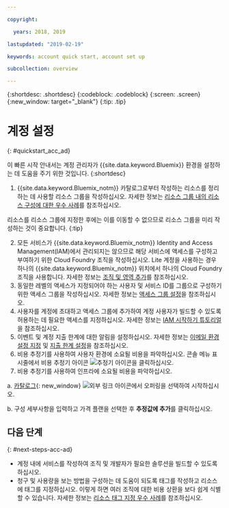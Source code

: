 ```yaml
---

copyright:

  years: 2018, 2019

lastupdated: "2019-02-19"

keywords: account quick start, account set up

subcollection: overview

---
```


{:shortdesc: .shortdesc}
{:codeblock: .codeblock}
{:screen: .screen}
{:new_window: target="_blank"}
{:tip: .tip}

# 계정 설정
{: #quickstart_acc_ad}

이 빠른 시작 안내서는 계정 관리자가 {{site.data.keyword.Bluemix}} 환경을 설정하는 데 도움을 주기 위한 것입니다. 
{:shortdesc}

1. {{site.data.keyword.Bluemix_notm}} 카탈로그로부터 작성하는 리소스를 정리하는 데 사용할 리소스 그룹을 작성하십시오. 자세한 정보는 [리소스 그룹 내의 리소스 구성에 대한 우수 사례](/docs/resources?topic=resources-bp_resourcegroups)를 참조하십시오.

  리소스를 리소스 그룹에 지정한 후에는 이를 이동할 수 없으므로 리소스 그룹을 미리 작성하는 것이 중요합니다.
  {:tip}
  
2. 모든 서비스가 {{site.data.keyword.Bluemix_notm}} Identity and Access Management(IAM)에서 관리되지는 않으므로 해당 서비스에 액세스를 구성하고 부여하기 위한 Cloud Foundry 조직을 작성하십시오. Lite 계정을 사용하는 경우 하나의 {{site.data.keyword.Bluemix_notm}} 위치에서 하나의 Cloud Foundry 조직을 사용합니다. 자세한 정보는 [조직 및 영역 추가](/docs/account?topic=account-orgsspacesusers)를 참조하십시오. 
3. 동일한 레벨의 액세스가 지정되어야 하는 사용자 및 서비스 ID를 그룹으로 구성하기 위한 액세스 그룹을 작성하십시오. 자세한 정보는 [액세스 그룹 설정](/docs/iam?topic=iam-groups)을 참조하십시오.
4. 사용자를 계정에 초대하고 액세스 그룹에 추가하여 계정 사용자가 빌드할 수 있도록 허용하는 데 필요한 액세스를 지정하십시오. 자세한 정보는 [IAM 시작하기 튜토리얼](/docs/iam?topic=iam-getstarted)을 참조하십시오.
5. 이벤트 및 계정 지출 한계에 대한 알림을 설정하십시오. 자세한 정보는 [이메일 환경 설정 지정](/docs/account?topic=account-email-prefs) 및 [지출 한계 설정](/docs/billing-usage?topic=billing-usage-spending)을 참조하십시오. 
6. 비용 추정기를 사용하여 사용자 환경에 소요될 비용을 파악하십시오. 콘솔 메뉴 표시줄에서 비용 추정기 아이콘 ![추정기 아이콘](../icons/Estimator.svg)을 클릭하십시오. 
7. 비용 추정기를 사용하여 인프라에 소요될 비용을 파악하십시오. 
  
  a. [카탈로그](https://cloud.ibm.com/catalog){: new_window} ![외부 링크 아이콘](../icons/launch-glyph.svg)에서 오퍼링을 선택하여 시작하십시오. 
  
  b. 구성 세부사항을 입력하고 가격 플랜을 선택한 후 **추정값에 추가**를 클릭하십시오.

## 다음 단계
{: #next-steps-acc-ad}

* 계정 내에 서비스를 작성하여 조직 및 개발자가 필요한 솔루션을 빌드할 수 있도록 하십시오.  
* 청구 및 사용량을 보는 방법을 구성하는 데 도움이 되도록 태그를 작성하고 리소스에 태그를 지정하십시오. 이렇게 하면 여러 조직에 대한 비용 상환을 보다 쉽게 식별할 수 있습니다. 자세한 정보는 [리소스 태그 지정 우수 사례](/docs/account?topic=account-account_setup#tags)를 참조하십시오. 
